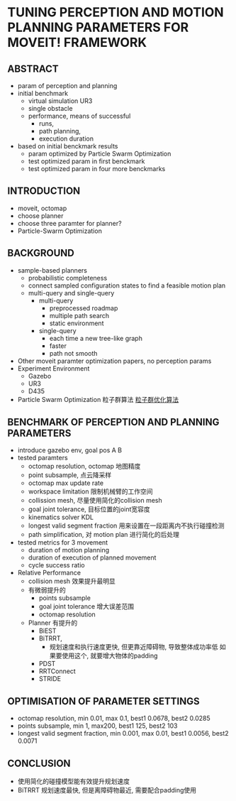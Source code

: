 # TUNING PERCEPTION AND MOTION PLANNING PARAMETERS FOR MOVEIT! FRAMEWORK

## ABSTRACT
- param of perception and planning
- initial benchmark
  - virtual simulation UR3
  - single obstacle
  - performance, means of successful 
    - runs, 
    - path planning, 
    - execution duration
- based on initial benckmark results
  - param optimized by Particle Swarm Optimization
  - test optimized param in first benckmark
  - test optimized param in four more benckmarks

## INTRODUCTION
- moveit, octomap
- choose planner
- choose three paramter for planner?
- Particle-Swarm Optimization

## BACKGROUND
- sample-based planners
  - probabilistic completeness
  - connect sampled configuration states to 
    find a feasible motion plan
  - multi-query and single-query
    - multi-query
      - preprocessed roadmap
      - multiple path search
      - static environment
    - single-query
      - each time a new tree-like graph
      - faster
      - path not smooth
- Other moveit paramter optimization papers, no perception params
- Experiment Environment
  - Gazebo
  - UR3
  - D435
- Particle Swarm Optimization 粒子群算法
  [粒子群优化算法](https://zhuanlan.zhihu.com/p/346355572)


## BENCHMARK OF PERCEPTION AND PLANNING PARAMETERS 
- introduce gazebo env, goal pos A B
- tested paramters
  - octomap resolution, octomap 地图精度
  - point subsample, 点云降采样
  - octomap max update rate
  - workspace limitation 限制机械臂的工作空间
  - collission mesh, 尽量使用简化的collision mesh
  - goal joint tolerance, 目标位置的joint宽容度
  - kinematics solver KDL
  - longest valid segment fraction 用来设置在一段距离内不执行碰撞检测
  - path simplification, 对 motion plan 进行简化的后处理
- tested metrics for 3 movement
  - duration of motion planning
  - duration of execution of planned movement
  - cycle success ratio
- Relative Performance
  - collision mesh 效果提升最明显
  - 有微弱提升的
    - points subsample 
    - goal joint tolerance 增大误差范围
    - octomap resolution 
  - Planner 有提升的
    - BiEST
    - BiTRRT, 
      - 规划速度和执行速度更快, 但更靠近障碍物, 导致整体成功率低 如果要使用这个, 就要增大物体的padding
    - PDST
    - RRTConnect
    - STRIDE

## OPTIMISATION OF PARAMETER SETTINGS 
- octomap resolution, min 0.01, max 0.1, best1 0.0678, best2 0.0285
- points subsample, min 1, max200, best1 125, best2 103
- longest valid segment fraction, min 0.001, max 0.01, best1 0.0056, best2 0.0071

## CONCLUSION
- 使用简化的碰撞模型能有效提升规划速度
- BiTRRT 规划速度最快, 但是离障碍物最近, 需要配合padding使用